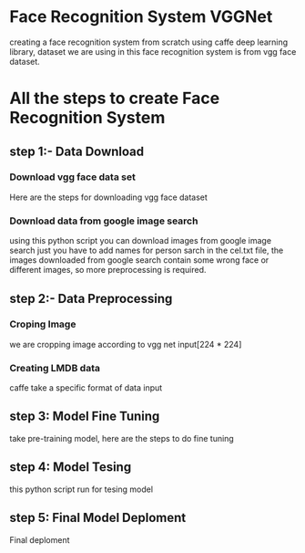 # Face Recognition System VGGNet
creating a face recognition system from scratch using caffe deep learning library, dataset we are using in this face recognition system is from vgg face dataset.

# All the steps to create Face Recognition System 
## step 1:- Data Download

### Download vgg face data set 
Here are the steps for downloading vgg face dataset


### Download data from google image search
using this python script you can download images from google image search just you have to add names for person sarch in the cel.txt file, the images downloaded from google search contain some wrong face or different images, so more preprocessing
is required.

## step 2:- Data Preprocessing
### Croping Image
we are cropping image according to vgg net input[224 * 224]
### Creating LMDB data
caffe take a specific format of data input

## step 3: Model Fine Tuning
take pre-training model, here are the steps to do fine tuning

## step 4: Model Tesing 
this python script run for tesing model

## step 5: Final Model Deploment
Final deploment
